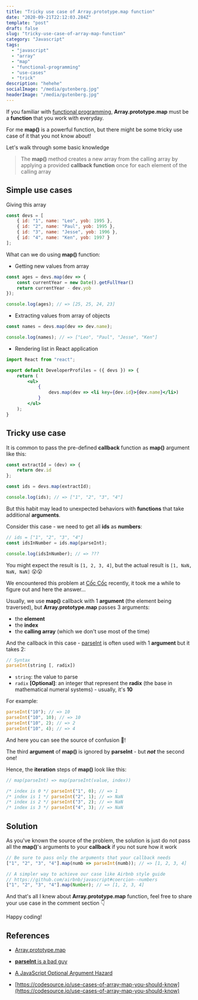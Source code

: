 ```yaml
---
title: "Tricky use case of Array.prototype.map function"
date: "2020-09-21T22:12:03.284Z"
template: "post"
draft: false
slug: "tricky-use-case-of-array-map-function"
category: "Javascript"
tags:
  - "javascript"
  - "array"
  - "map"
  - "functional-programming"
  - "use-cases"
  - "trick"
description: "hehehe"
socialImage: "/media/gutenberg.jpg"
headerImage: "/media/gutenberg.jpg"
---
```


If you familiar with [functional programming](https://en.wikipedia.org/wiki/Functional_programming), **Array.prototype.map** must be a **function** that you work with everyday.

For me **map()** is a powerful function, but there might be some tricky use case of it that you not know about!

Let's walk through some basic knowledge

> The **map()** method creates a new array from the calling array by applying a provided **callback function** once for each element of the calling array

## Simple use cases

Giving this array

```js
const devs = [
	{ id: "1", name: "Leo", yob: 1995 },
	{ id: "2", name: "Paul", yob: 1995 },
	{ id: "3", name: "Jesse", yob: 1996 },
	{ id: "4", name: "Ken", yob: 1997 }
];
```

What can we do using **map()** function:

- Getting new values from array

```js
const ages = devs.map(dev => {
	const currentYear = new Date().getFullYear()
	return currentYear - dev.yob
});

console.log(ages); // => [25, 25, 24, 23]
```

- Extracting values from array of objects

```js
const names = devs.map(dev => dev.name);

console.log(names); // => ["Leo", "Paul", "Jesse", "Ken"]
```

- Rendering list in React application

```jsx
import React from "react";

export default DeveloperProfiles = ({ devs }) => {
	return (
		<ul>
			{
				devs.map(dev => <li key={dev.id}>{dev.name}</li>)
			}
		</ul>
	);
}
```

## Tricky use case

It is common to pass the pre-defined **callback** function as **map()** argument like this:

```js
const extractId = (dev) => {
	return dev.id
};

const ids = devs.map(extractId);

console.log(ids); // => ["1", "2", "3", "4"]
```

But this habit may lead to unexpected behaviors with **functions** that take additional **arguments**.

Consider this case - we need to get all **ids** as **numbers**:

```js
// ids = ["1", "2", "3", "4"]
const idsInNumber = ids.map(parseInt);

console.log(idsInNumber); // => ???
```

You might expect the result is `[1, 2, 3, 4]`, but the actual result is `[1, NaN, NaN, NaN]` 😮😮

We encountered this problem at [Cốc Cốc](https://coccoc.com/) recently, it took me a while to figure out and here the answer...

Usually, we use **map()** callback with 1 **argument** (the element being traversed), but **Array.prototype.map** passes 3 arguments:

- the **element**
- the **index**
- the **calling array** (which we don't use most of the time)

And the callback in this case - [parseInt](https://developer.mozilla.org/en-US/docs/Web/JavaScript/Reference/Global_Objects/parseInt) is often used with 1 **argument** but it takes 2:

```js
// Syntax
parseInt(string [, radix])
```

- `string`: the value to parse
- `radix` **[Optional]**: an integer that represent the **radix** (the base in mathematical numeral systems) - usually, it's **10**

For example:

```js
parseInt("10"); // => 10
parseInt("10", 10); // => 10
parseInt("10", 2); // => 2
parseInt("10", 4); // => 4
```

And here you can see the source of confusion 👀!

The third **argument** of **map()** is ignored by **parseInt** - but ***not*** the second one!

Hence, the **iteration** steps of **map()** look like this:

```js
// map(parseInt) => map(parseInt(value, index))

/* index is 0 */ parseInt("1", 0); // => 1
/* index is 1 */ parseInt("2", 1); // => NaN
/* index is 2 */ parseInt("3", 2); // => NaN
/* index is 3 */ parseInt("4", 3); // => NaN
```

## Solution

As you've known the source of the problem, the solution is just do not pass all the **map()**'s arguments to your **callback** if you not sure how it work

```js
// Be sure to pass only the arguments that your callback needs
["1", "2", "3", "4"].map(numb => parseInt(numb)); // => [1, 2, 3, 4]

// A simpler way to achieve our case like Airbnb style guide
// https://github.com/airbnb/javascript#coercion--numbers
["1", "2", "3", "4"].map(Number); // => [1, 2, 3, 4]
```

And that's all I knew about **Array.prototype.map** function, feel free to share your use case in the comment section 👇

Happy coding!

## References

- [Array.prototype.map](https://developer.mozilla.org/en-US/docs/Web/JavaScript/Reference/Global_Objects/Array/map)

- [**parseInt** is a bad guy](https://github.com/denysdovhan/wtfjs#parseint-is-a-bad-guy)

- [A JavaScript Optional Argument Hazard](http://www.wirfs-brock.com/allen/posts/166)

- [https://codesource.io/use-cases-of-array-map-you-should-know](https://codesource.io/use-cases-of-array-map-you-should-know)
